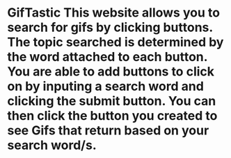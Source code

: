 # GifTastic  This website allows you to search for gifs by clicking buttons. The topic searched is determined by the word attached to each button. You are able to add buttons to click on by inputing a search word and clicking the submit button.  You can then click the button you created to see Gifs that return based on your search word/s.   
